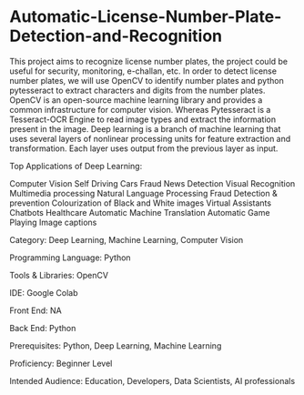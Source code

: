 # Automatic-License-Number-Plate-Detection-and-Recognition
This project aims to recognize license number plates, the project could be useful for security, monitoring, e-challan, etc. In order to detect license number plates, we will use OpenCV to identify number plates and python pytesseract to extract characters and digits from the number plates.
OpenCV is an open-source machine learning library and provides a common infrastructure for computer vision. Whereas Pytesseract is a Tesseract-OCR Engine to read image types and extract the information present in the image.
Deep learning is a branch of machine learning that uses several layers of nonlinear processing units for feature extraction and transformation. Each layer uses output from the previous layer as input.

Top Applications of Deep Learning:

Computer Vision
Self Driving Cars
Fraud News Detection
Visual Recognition
Multimedia processing
Natural Language Processing
Fraud Detection & prevention
Colourization of Black and White images
Virtual Assistants
Chatbots
Healthcare
Automatic Machine Translation
Automatic Game Playing
Image captions

Category: Deep Learning, Machine Learning, Computer Vision

Programming Language: Python

Tools & Libraries: OpenCV

IDE: Google Colab

Front End: NA

Back End: Python

Prerequisites: Python, Deep Learning, Machine Learning

Proficiency: Beginner Level

Intended Audience: Education, Developers, Data Scientists, AI professionals
